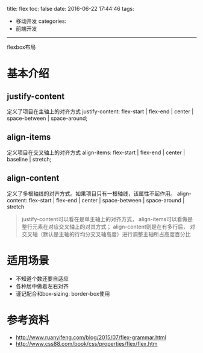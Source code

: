 title: flex
toc: false
date: 2016-06-22 17:44:46
tags:
  - 移动开发
categories:
  - 前端开发
---

flexbox布局
<!--more  -->

# 基本介绍

## justify-content
定义了项目在主轴上的对齐方式
justify-content: flex-start | flex-end | center | space-between | space-around;

## align-items
定义项目在交叉轴上的对齐方式
align-items: flex-start | flex-end | center | baseline | stretch;

## align-content
定义了多根轴线的对齐方式。如果项目只有一根轴线，该属性不起作用。
align-content: flex-start | flex-end | center | space-between | space-around | stretch
>justify-content可以看在是单主轴上的对齐方式， align-items可以看做是整行元素在对应交叉轴上的对其方式；  align-content则是在有多行后， 对交叉轴（默认是主轴的行均分交叉轴高度）进行调整主轴所占高度百分比


# 适用场景
- 不知道个数还要自适应
- 各种居中做着左右对齐
- 谨记配合和box-sizing: border-box使用

# 参考资料
- http://www.ruanyifeng.com/blog/2015/07/flex-grammar.html
- http://www.css88.com/book/css/properties/flex/flex.htm

